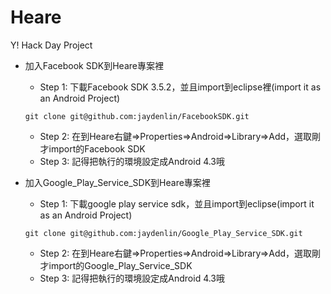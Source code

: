 Heare
============

Y! Hack Day Project

* 加入Facebook SDK到Heare專案裡
   * Step 1: 下載Facebook SDK 3.5.2，並且import到eclipse裡(import it as an Android Project)
   
   ```
   git clone git@github.com:jaydenlin/FacebookSDK.git
   ```
   
   * Step 2: 在到Heare右鍵=>Properties=>Android=>Library=>Add，選取剛才import的Facebook SDK
   * Step 3: 記得把執行的環境設定成Android 4.3哦
   
* 加入Google_Play_Service_SDK到Heare專案裡
  
  * Step 1: 下載google play service sdk，並且import到eclipse(import it as an Android Project) 
   ```
   git clone git@github.com:jaydenlin/Google_Play_Service_SDK.git
   ```

  * Step 2: 在到Heare右鍵=>Properties=>Android=>Library=>Add，選取剛才import的Google_Play_Service_SDK
  * Step 3: 記得把執行的環境設定成Android 4.3哦
    


   
